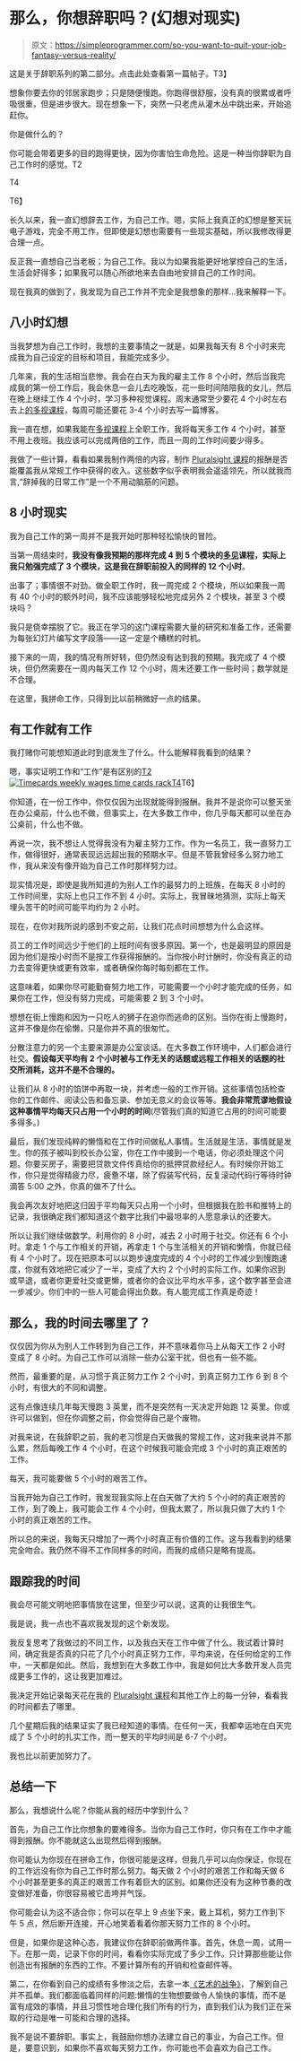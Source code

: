 # 那么，你想辞职吗？(幻想对现实)

> 原文：<https://simpleprogrammer.com/so-you-want-to-quit-your-job-fantasy-versus-reality/>

这是关于辞职系列的第二部分。点击此处查看第一篇帖子。T3】

想象你要去你的邻居家跑步；只是随便慢跑。你跑得很舒服，没有真的很累或者呼吸很重，但是进步很大。现在想象一下，突然一只老虎从灌木丛中跳出来，开始追赶你。

你是做什么的？

你可能会带着更多的目的跑得更快，因为你害怕生命危险。这是一种当你辞职为自己工作时的感觉。T2

T4

T6】

长久以来，我一直幻想辞去工作，为自己工作。嗯，实际上我真正的幻想是整天玩电子游戏，完全不用工作，但即使是幻想也需要有一些现实基础，所以我修改得更合理一点。

反正我一直想自己当老板；为自己工作。我以为如果我能更好地掌控自己的生活，生活会好得多；如果我可以随心所欲地来去自由地安排自己的工作时间。

现在我真的做到了，我发现为自己工作并不完全是我想象的那样…我来解释一下。

## 八小时幻想

当我梦想为自己工作时，我想的主要事情之一就是，如果我每天有 8 个小时来完成我为自己设定的目标和项目，我能完成多少。

几年来，我的生活相当悲惨。我会在白天为我的雇主工作 8 个小时，然后当我完成我的第一份工作后，我会休息一会儿去吃晚饭，花一些时间陪陪我的女儿，然后在晚上继续工作 4 个小时，学习多种视觉课程。周末通常至少要花 4 个小时左右去上[的多视课程](https://simpleprogrammer.com/pluralsight)，每周可能还要花 3-4 个小时去写一篇博客。

我一直在想，如果我能在[多视课程](https://simpleprogrammer.com/pluralsight)上全职工作，我将每天多工作 4 个小时，甚至不用上夜班。我应该可以完成两倍的工作，而且一周的工作时间要少得多。

我做了一些计算，看看如果我制作两倍的内容，制作 [Pluralsight 课程](https://simpleprogrammer.com/pluralsight)的报酬是否能覆盖我从常规工作中获得的收入。这些数字似乎表明我会遥遥领先，所以就我而言,“辞掉我的日常工作”是一个不用动脑筋的问题。

## 8 小时现实

我为自己工作的第一周并不是我开始时那种轻松愉快的冒险。

当第一周结束时，**我没有像我预期的那样完成 4 到 5 个模块的[多见](https://simpleprogrammer.com/pluralsight)课程，实际上我只勉强完成了 3 个模块，这是我在辞职前投入的同样的 12 个小时**。

出事了；事情很不对劲。做全职工作时，我一周完成 2 个模块，所以如果我一周有 40 个小时的额外时间，我不应该能够轻松地完成另外 2 个模块，甚至 3 个模块吗？

我只是侥幸摆脱了它。我正在学习的这门课程需要大量的研究和准备工作，还需要为每张幻灯片编写文字段落——这一定是个糟糕的时机。

接下来的一周，我的情况有所好转，但仍然没有达到我的预期。我完成了 4 个模块，但仍然需要在一周内每天工作 12 个小时，周末还要工作一些时间；数学就是不合理。

在这里，我拼命工作，只得到比以前稍微好一点的结果。

## 有工作就有工作

我打赌你可能想知道此时到底发生了什么。什么能解释我看到的结果？

嗯，事实证明工作和“工作”是有区别的[T2![Timecards weekly wages time cards rack](img/9d731ce4e5d2ee0b3b8e7eb93cad2075.png "Timecards weekly wages time cards rack")T4](https://simpleprogrammer.com/wp-content/uploads/2013/08/time-card.jpg)T6】

你知道，在一份工作中，你仅仅因为出现就能得到报酬。我并不是说你可以整天坐在办公桌前，什么也不做，但事实上，在大多数工作中，你几乎每天都可以坐在办公桌前，什么也不做。

再说一次，我不想让人觉得我没有为雇主努力工作。作为一名员工，我一直努力工作，做得很好，通常表现远远超出我的预期水平。但是不管我曾经多么努力地工作，我从来没有像开始为自己工作时那样努力过。

现实情况是，即使是我所知道的为别人工作的最努力的上班族，在每天 8 小时的工作时间里，实际上也只工作不到 4 小时。实际上，我冒昧地猜测，实际上每天埋头苦干的时间可能平均约为 2 小时。

现在，在你对我所说的感到不安之前，让我们花点时间想想为什么会这样。

员工的工作时间远少于他们的上班时间有很多原因。第一个，也是最明显的原因是因为他们是按小时而不是按工作获得报酬的。当你按小时计酬时，你没有真正的动力去变得更快或更有效率，或者确保你每时每刻都在工作。

这意味着，如果你尽可能勤奋努力地工作，可能需要一个小时才能完成的任务，如果你在工作，但没有努力完成，可能需要 2 到 3 个小时。

想想在街上慢跑和因为一只吃人的狮子在追你而逃命的区别。当你在街上慢跑时，这并不像是你在偷懒，只是你并不真的很匆忙。

分散注意力的另一个主要来源是办公室谈话。在大多数工作环境中，人们都会进行社交。**假设每天平均有 2 个小时被与工作无关的话题或远程工作相关的话题的社交所消耗，这并不是不合理的。** 

让我们从 8 小时的馅饼中再取一块，并考虑一般的工作开销。这些事情包括检查你的工作邮件、阅读公告和备忘录、参加无意义的会议等等。**我会非常荒谬地假设这种事情平均每天只占用一个小时的时间**(尽管我们真的知道它占用的时间可能要多得多。)

最后，我们发现纯粹的懒惰和在工作时间做私人事情。生活就是生活，事情就是发生。你的孩子被叫到校长办公室，你在工作中接到一个电话，你必须处理这个问题。你要买房子，需要把贷款文件传真给你的抵押贷款经纪人。有时候你开始工作，你只是觉得精疲力尽，疲惫不堪，除了假装写代码，反复滚动代码行等待时钟滴答 5:00 之外，你真的做不了什么。

我会再次友好地把这归因于平均每天只占用一个小时，但根据我在脸书和推特上的记录，我很确定我们都知道这个数字比我们中最坦率的人愿意承认的还要大。

所以让我们继续做数学。利用你的 8 小时，减去 2 小时用于社交。你还有 6 个小时。拿走 1 个与工作相关的开销，再拿走 1 个与生活相关的开销和懒惰，你就已经有 4 个小时了。现在把原本可以以跑步速度完成的 4 个小时的工作减少到慢跑速度，你就有效地把它减少了一半，变成了大约 2 个小时的实际工作。如果你迟到或早退，或者你更爱社交或更懒，或者你的会议比平均水平多，这个数字甚至会进一步减少。你们中的一些人可能会得出负数。有人能完成工作真是奇迹！

## 那么，我的时间去哪里了？

仅仅因为你从为别人工作转到为自己工作，并不意味着你马上从每天工作 2 小时变成了 8 小时。为自己工作可以消除一些办公室干扰，但也有一些不能。

然而，最重要的是，从习惯于真正努力工作 2 个小时，到真正努力工作 6 到 8 个小时，有很大的不同和调整。

这有点像连续几年每天慢跑 3 英里，而不是突然有一天决定开始跑 12 英里。你或许可以做到，但在你调整之前，你会觉得自己是个废物。

对我来说，在我辞职之前，我的老习惯是白天做我的常规工作，这对我来说并不那么累，然后每晚工作 4 个小时，在这个时候我可能会完成 3 个小时的真正艰苦的工作。

每天，我可能要做 5 个小时的艰苦工作。

当我开始为自己工作时，我发现我实际上在白天做了大约 5 个小时的真正艰苦的工作，到了晚上，我可能会工作 4 个小时，但我太累了，所以我只做了大约 1 个小时的真正艰苦的工作。

所以总的来说，我每天只增加了一两个小时真正有价值的工作。这与我看到的结果完全吻合。我仍然不得不工作同样多的时间，而我的成绩只是略有提高。

## 跟踪我的时间

我会尽可能文明地把事情放在这里，但至少可以说，这真的让我很生气。

我是说，我一点也不喜欢我发现的这个新发现。

我反复思考了我做过的不同工作，以及我白天在工作中做了什么。我试着计算时间，确定我是否真的只花了几个小时真正努力工作，平均来说，在任何给定的工作中，一天都是如此。然后，我想到在大多数工作中，我是如何比大多数开发人员完成更多工作的，这让我更加难过。

我决定开始记录每天花在我的 [Pluralsight 课程](https://simpleprogrammer.com/pluralsight)和其他工作上的每一分钟，看看我的时间都去了哪里。

几个星期后我的结果证实了我已经知道的事情。在任何一天，我都幸运地在白天完成了 5 个小时的扎实工作，而一整天的平均时间是 6-7 个小时。

我也比以前更加努力了。

## 总结一下

那么，我想说什么呢？你能从我的经历中学到什么？

首先，为自己工作比你想象的要难得多。当你为自己工作时，你只有在工作中才能得到报酬。你不能就这么出现然后得到报酬。

你可能认为你现在在拼命工作，你很可能是这样，但我几乎可以向你保证，你现在的工作远没有你为自己工作时那么努力。每天做 2 个小时的艰苦工作和每天做 6 个小时甚至更多的真正的艰苦工作有着巨大的区别。如果你还没有为这种节奏的改变做好准备，你很容易被它击垮并气馁。

你可能会认为这不适合你；你可以在早上 9 点坐下来，戴上耳机，努力工作到下午 5 点，然后断开连接，开心地笑着看着你那天努力工作的 8 个小时。

但是，如果你是这种心态，我建议你在辞职前做两件事。首先，休息一周，试用一下。在那一周，记录下你的时间，看看你实际完成了多少工作。只计算那些能让你创造出有报酬的东西的工作。不要计算所有的开销和检查邮件等。

第二，在你看到自己的成绩有多惨淡之后，去拿一本[《艺术的战争》](http://www.amazon.com/gp/product/1936891026/ref=as_li_ss_tl?ie=UTF8&camp=1789&creative=390957&creativeASIN=1936891026&linkCode=as2&tag=makithecompsi-20)，了解到自己并不孤单。我们都面临着同样的问题:懒惰的生物想要做令人愉快的事情，而不是富有成效的事情，并且习惯性地合理化我们所有的行为，直到我们认为我们正在采取的行动是唯一可能和合理的选择。

我不是说不要辞职。事实上，我鼓励你想办法建立自己的事业，为自己工作。但是，要意识到，如果你不喜欢每天努力工作，你可能也不会喜欢为自己工作。
